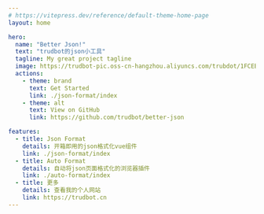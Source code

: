 ```yaml
---
# https://vitepress.dev/reference/default-theme-home-page
layout: home

hero:
  name: "Better Json!"
  text: "trudbot的json小工具"
  tagline: My great project tagline
  image: https://trudbot-pic.oss-cn-hangzhou.aliyuncs.com/trubdot/1FCEBC130F5CD4909174FFACCD09B5B5.webp
  actions:
    - theme: brand
      text: Get Started
      link: ./json-format/index
    - theme: alt
      text: View on GitHub
      link: https://github.com/trudbot/better-json

features:
  - title: Json Format
    details: 开箱即用的json格式化vue组件
    link: ./json-format/index
  - title: Auto Format
    details: 自动将json页面格式化的浏览器插件
    link: ./auto-format/index
  - title: 更多
    details: 查看我的个人网站
    link: https://trudbot.cn
---
```


